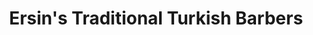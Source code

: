 ---
title: "Ersin's Traditional Turkish Barbers"
url: /kendal/ersins-traditional-turkish-barbers/
shop: hairdresser
---